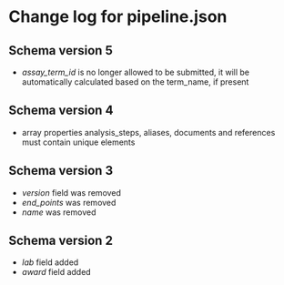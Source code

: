 Change log for pipeline.json
=============================

Schema version 5
----------------

* *assay_term_id* is no longer allowed to be submitted, it will be automatically calculated based on the term_name, if present

Schema version 4
----------------
* array properties analysis_steps, aliases, documents and references must contain unique elements

Schema version 3
----------------

* *version* field was removed
* *end_points* was removed
* *name* was removed

Schema version 2
----------------

* *lab* field added
* *award* field added
